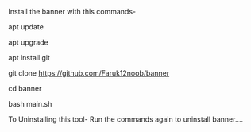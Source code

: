 Install the banner with this commands-

apt update

apt upgrade

apt install git

git clone https://github.com/Faruk12noob/banner

cd banner

bash main.sh


To Uninstalling this tool-
Run the commands again to uninstall banner....
